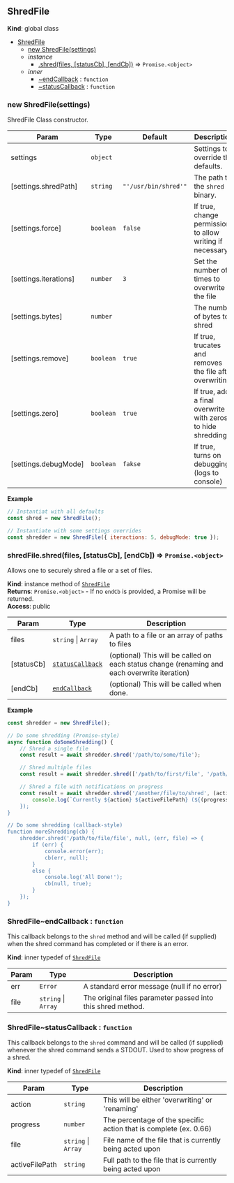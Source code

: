 <a name="ShredFile"></a>

## ShredFile
**Kind**: global class  

* [ShredFile](#ShredFile)
    * [new ShredFile(settings)](#new_ShredFile_new)
    * _instance_
        * [.shred(files, [statusCb], [endCb])](#ShredFile+shred) ⇒ <code>Promise.&lt;object&gt;</code>
    * _inner_
        * [~endCallback](#ShredFile..endCallback) : <code>function</code>
        * [~statusCallback](#ShredFile..statusCallback) : <code>function</code>

<a name="new_ShredFile_new"></a>

### new ShredFile(settings)
ShredFile Class constructor.


| Param | Type | Default | Description |
| --- | --- | --- | --- |
| settings | <code>object</code> |  | Settings to override the defaults. |
| [settings.shredPath] | <code>string</code> | <code>&quot;&#x27;/usr/bin/shred&#x27;&quot;</code> | The path to the `shred` binary. |
| [settings.force] | <code>boolean</code> | <code>false</code> | If true, change permissions to allow writing if necessary |
| [settings.iterations] | <code>number</code> | <code>3</code> | Set the number of times to overwrite the file |
| [settings.bytes] | <code>number</code> | <code></code> | The number of bytes to shred |
| [settings.remove] | <code>boolean</code> | <code>true</code> | If true, trucates and removes the file after overwriting |
| [settings.zero] | <code>boolean</code> | <code>true</code> | If true, add a final overwrite with zeros to hide shredding |
| [settings.debugMode] | <code>boolean</code> | <code>fakse</code> | If true, turns on debugging (logs to console) |

**Example**  
```js
// Instantiat with all defaults
const shred = new ShredFile();

// Instantiate with some settings overrides
const shredder = new ShredFile({ iteractions: 5, debugMode: true });
```
<a name="ShredFile+shred"></a>

### shredFile.shred(files, [statusCb], [endCb]) ⇒ <code>Promise.&lt;object&gt;</code>
Allows one to securely shred a file or a set of files.

**Kind**: instance method of [<code>ShredFile</code>](#ShredFile)  
**Returns**: <code>Promise.&lt;object&gt;</code> - If no `endCb` is provided, a Promise will be returned.  
**Access**: public  

| Param | Type | Description |
| --- | --- | --- |
| files | <code>string</code> \| <code>Array</code> | A path to a file or an array of paths to files |
| [statusCb] | [<code>statusCallback</code>](#ShredFile..statusCallback) | (optional) This will be called on each status change (renaming and each overwrite iteration) |
| [endCb] | [<code>endCallback</code>](#ShredFile..endCallback) | (optional) This will be called when done. |

**Example**  
```js
const shredder = new ShredFile();

// Do some shredding (Promise-style)
async function doSomeShredding() {
    // Shred a single file
    const result = await shredder.shred('/path/to/some/file');

    // Shred multiple files
    const result = await shredder.shred(['/path/to/first/file', '/path/to/second/file']);

    // Shred a file with notifications on progress
    const result = await shredder.shred('/another/file/to/shred', (action, progress, file, activeFilePath) => {
        console.log(`Currently ${action} ${activeFilePath} (${(progress * 100).floor()}%));
    });
}

// Do some shredding (callback-style)
function moreShredding(cb) {
    shredder.shred('/path/to/file/file', null, (err, file) => {
        if (err) {
            console.error(err);
            cb(err, null);
        }
        else {
            console.log('All Done!');
            cb(null, true);
        }
    });
}
```
<a name="ShredFile..endCallback"></a>

### ShredFile~endCallback : <code>function</code>
This callback belongs to the `shred` method and will be called (if supplied)
when the shred command has completed or if there is an error.

**Kind**: inner typedef of [<code>ShredFile</code>](#ShredFile)  

| Param | Type | Description |
| --- | --- | --- |
| err | <code>Error</code> | A standard error message (null if no error) |
| file | <code>string</code> \| <code>Array</code> | The original files parameter passed into this shred method. |

<a name="ShredFile..statusCallback"></a>

### ShredFile~statusCallback : <code>function</code>
This callback belongs to the `shred` command and will be called (if supplied) whenever
the shred command sends a STDOUT. Used to show progress of a shred.

**Kind**: inner typedef of [<code>ShredFile</code>](#ShredFile)  

| Param | Type | Description |
| --- | --- | --- |
| action | <code>string</code> | This will be either 'overwriting' or 'renaming' |
| progress | <code>number</code> | The percentage of the specific action that is complete (ex. 0.66) |
| file | <code>string</code> \| <code>Array</code> | File name of the file that is currently being acted upon |
| activeFilePath | <code>string</code> | Full path to the file that is currently being acted upon |

